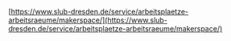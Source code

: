 [https://www.slub-dresden.de/service/arbeitsplaetze-arbeitsraeume/makerspace/](https://www.slub-dresden.de/service/arbeitsplaetze-arbeitsraeume/makerspace/)
